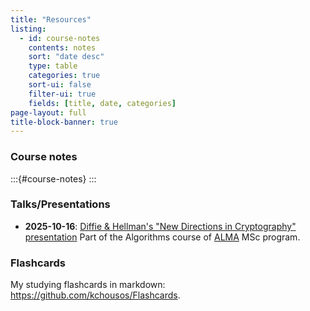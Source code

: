 ```yaml
---
title: "Resources"
listing:
  - id: course-notes
    contents: notes
    sort: "date desc"
    type: table
    categories: true
    sort-ui: false
    filter-ui: true
    fields: [title, date, categories]
page-layout: full
title-block-banner: true
---
```


### Course notes

:::{#course-notes}
:::

### Talks/Presentations

- **2025-10-16**: [Diffie & Hellman's "New Directions in Cryptography" presentation](https://kchousos.github.io/directions-cryptography/)
  Part of the Algorithms course of [ALMA](http://alma.di.uoa.gr/) MSc program.

### Flashcards

My studying flashcards in markdown: <https://github.com/kchousos/Flashcards>.
